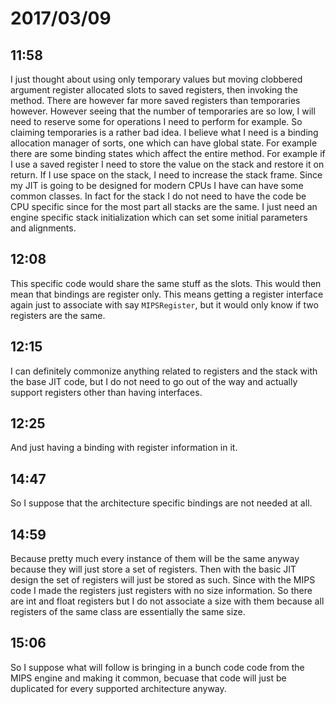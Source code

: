 # 2017/03/09

## 11:58

I just thought about using only temporary values but moving clobbered argument
register allocated slots to saved registers, then invoking the method. There
are however far more saved registers than temporaries however. However seeing
that the number of temporaries are so low, I will need to reserve some for
operations I need to perform for example. So claiming temporaries is a rather
bad idea. I believe what I need is a binding allocation manager of sorts, one
which can have global state. For example there are some binding states which
affect the entire method. For example if I use a saved register I need to
store the value on the stack and restore it on return. If I use space on the
stack, I need to increase the stack frame. Since my JIT is going to be
designed for modern CPUs I have can have some common classes. In fact for the
stack I do not need to have the code be CPU specific since for the most part
all stacks are the same. I just need an engine specific stack initialization
which can set some initial parameters and alignments.

## 12:08

This specific code would share the same stuff as the slots. This would then
mean that bindings are register only. This means getting a register interface
again just to associate with say `MIPSRegister`, but it would only know if
two registers are the same.

## 12:15

I can definitely commonize anything related to registers and the stack with
the base JIT code, but I do not need to go out of the way and actually
support registers other than having interfaces.

## 12:25

And just having a binding with register information in it.

## 14:47

So I suppose that the architecture specific bindings are not needed at all.

## 14:59

Because pretty much every instance of them will be the same anyway because
they will just store a set of registers. Then with the basic JIT design the
set of registers will just be stored as such. Since with the MIPS code I made
the registers just registers with no size information. So there are int and
float registers but I do not associate a size with them because all registers
of the same class are essentially the same size.

## 15:06

So I suppose what will follow is bringing in a bunch code code from the MIPS
engine and making it common, becuase that code will just be duplicated for
every supported architecture anyway.
